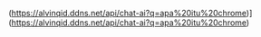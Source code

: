 (https://alvinqid.ddns.net/api/chat-ai?q=apa%20itu%20chrome)](https://alvinqid.ddns.net/api/chat-ai?q=apa%20itu%20chrome)
